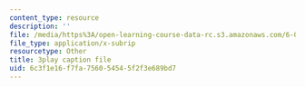 ```yaml
---
content_type: resource
description: ''
file: /media/https%3A/open-learning-course-data-rc.s3.amazonaws.com/6-003-signals-and-systems-fall-2011/6c3f1e16f7fa756054545f2f3e689bd7_TeVSxZgIHAA.srt
file_type: application/x-subrip
resourcetype: Other
title: 3play caption file
uid: 6c3f1e16-f7fa-7560-5454-5f2f3e689bd7
---
```

